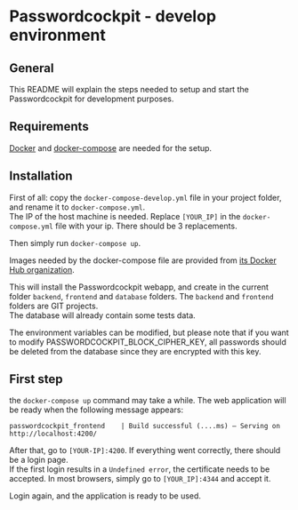# Passwordcockpit - develop environment

## General 

This README will explain the steps needed to setup and start the Passwordcockpit for development purposes.

## Requirements

[Docker](https://www.docker.com/) and [docker-compose](https://docs.docker.com/compose/) are needed for the setup.

## Installation

First of all: copy the `docker-compose-develop.yml` file in your project folder, and rename it to `docker-compose.yml`.<br>
The IP of the host machine is needed. Replace `[YOUR_IP]` in the `docker-compose.yml` file with your ip. There should be 3 replacements.

Then simply run `docker-compose up`.

Images needed by the docker-compose file are provided from [its Docker Hub organization](https://hub.docker.com/u/passwordcockpit).

This will install the Passwordcockpit webapp, and create in the current folder `backend`, `frontend` and `database` folders.
The `backend` and `frontend` folders are GIT projects.<br>
The database will already contain some tests data.

The environment variables can be modified, but please note that if you want to modify PASSWORDCOCKPIT_BLOCK_CIPHER_KEY, all passwords should be deleted from the database since they are encrypted with this key.

## First step

the `docker-compose up` command may take a while. The web application will be ready when the following message appears:
```
passwordcockpit_frontend    | Build successful (....ms) – Serving on http://localhost:4200/
```

After that, go to `[YOUR-IP]:4200`. If everything went correctly, there should be a login page.<br>
If the first login results in a `Undefined error`, the certificate needs to be accepted. In most browsers, simply go to `[YOUR_IP]:4344` and accept it.

Login again, and the application is ready to be used.